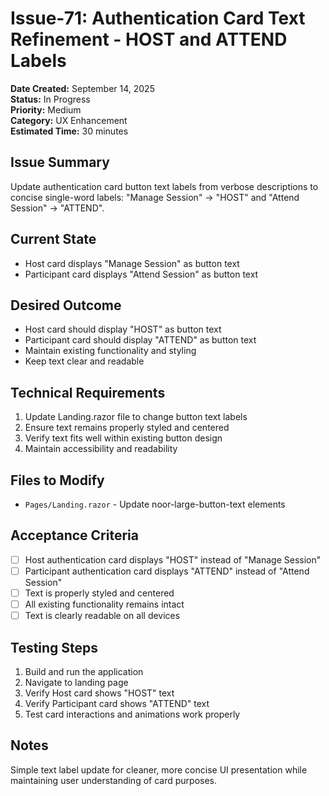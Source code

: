 # Issue-71: Authentication Card Text Refinement - HOST and ATTEND Labels

**Date Created:** September 14, 2025  
**Status:** In Progress  
**Priority:** Medium  
**Category:** UX Enhancement  
**Estimated Time:** 30 minutes

## Issue Summary

Update authentication card button text labels from verbose descriptions to concise single-word labels: "Manage Session" → "HOST" and "Attend Session" → "ATTEND".

## Current State

- Host card displays "Manage Session" as button text
- Participant card displays "Attend Session" as button text

## Desired Outcome

- Host card should display "HOST" as button text
- Participant card should display "ATTEND" as button text
- Maintain existing functionality and styling
- Keep text clear and readable

## Technical Requirements

1. Update Landing.razor file to change button text labels
2. Ensure text remains properly styled and centered
3. Verify text fits well within existing button design
4. Maintain accessibility and readability

## Files to Modify

- `Pages/Landing.razor` - Update noor-large-button-text elements

## Acceptance Criteria

- [ ] Host authentication card displays "HOST" instead of "Manage Session"
- [ ] Participant authentication card displays "ATTEND" instead of "Attend Session"
- [ ] Text is properly styled and centered
- [ ] All existing functionality remains intact
- [ ] Text is clearly readable on all devices

## Testing Steps

1. Build and run the application
2. Navigate to landing page
3. Verify Host card shows "HOST" text
4. Verify Participant card shows "ATTEND" text
5. Test card interactions and animations work properly

## Notes

Simple text label update for cleaner, more concise UI presentation while maintaining user understanding of card purposes.
